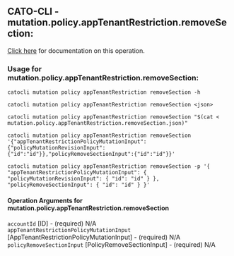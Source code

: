 
## CATO-CLI - mutation.policy.appTenantRestriction.removeSection:
[Click here](https://api.catonetworks.com/documentation/#mutation-mutation.policy.appTenantRestriction.removeSection) for documentation on this operation.

### Usage for mutation.policy.appTenantRestriction.removeSection:

`catocli mutation policy appTenantRestriction removeSection -h`

`catocli mutation policy appTenantRestriction removeSection <json>`

`catocli mutation policy appTenantRestriction removeSection "$(cat < mutation.policy.appTenantRestriction.removeSection.json)"`

`catocli mutation policy appTenantRestriction removeSection '{"appTenantRestrictionPolicyMutationInput":{"policyMutationRevisionInput":{"id":"id"}},"policyRemoveSectionInput":{"id":"id"}}'`

`catocli mutation policy appTenantRestriction removeSection -p '{
    "appTenantRestrictionPolicyMutationInput": {
        "policyMutationRevisionInput": {
            "id": "id"
        }
    },
    "policyRemoveSectionInput": {
        "id": "id"
    }
}'`


#### Operation Arguments for mutation.policy.appTenantRestriction.removeSection ####

`accountId` [ID] - (required) N/A    
`appTenantRestrictionPolicyMutationInput` [AppTenantRestrictionPolicyMutationInput] - (required) N/A    
`policyRemoveSectionInput` [PolicyRemoveSectionInput] - (required) N/A    
